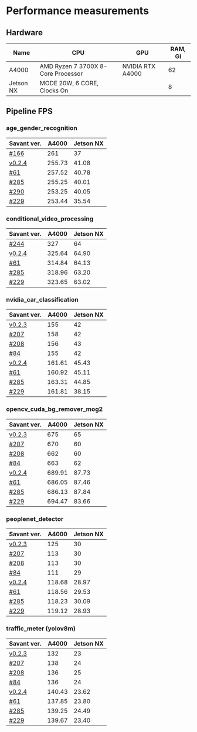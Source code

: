 # Performance measurements

## Hardware

| Name      | CPU                                | GPU              | RAM, Gi |
|-----------|------------------------------------|------------------|---------|
| A4000     | AMD Ryzen 7 3700X 8-Core Processor | NVIDIA RTX A4000 | 62      |
| Jetson NX | MODE 20W, 6 CORE, Clocks On        |                  | 8       |

## Pipeline FPS

### age_gender_recognition

| Savant ver.                                                      | A4000  | Jetson NX |
|------------------------------------------------------------------|--------|-----------|
| [#166](https://github.com/insight-platform/Savant/issues/166)    | 261    | 37        |
| [v0.2.4](https://github.com/insight-platform/Savant/tree/v0.2.4) | 255.73 | 41.08     |
| [#61](https://github.com/insight-platform/Savant/issues/61)      | 257.52 | 40.78     |
| [#285](https://github.com/insight-platform/Savant/issues/285)    | 255.25 | 40.01     |
| [#290](https://github.com/insight-platform/Savant/issues/290)    | 253.25 | 40.05     |
| [#229](https://github.com/insight-platform/Savant/issues/229)    | 253.44 | 35.54     |

### conditional_video_processing

| Savant ver.                                                      | A4000  | Jetson NX |
|------------------------------------------------------------------|--------|-----------|
| [#244](https://github.com/insight-platform/Savant/issues/244)    | 327    | 64        |
| [v0.2.4](https://github.com/insight-platform/Savant/tree/v0.2.4) | 325.64 | 64.90     |
| [#61](https://github.com/insight-platform/Savant/issues/61)      | 314.84 | 64.13     |
| [#285](https://github.com/insight-platform/Savant/issues/285)    | 318.96 | 63.20     |
| [#229](https://github.com/insight-platform/Savant/issues/229)    | 323.65 | 63.02     |

### nvidia_car_classification

| Savant ver.                                                      | A4000  | Jetson NX |
|------------------------------------------------------------------|--------|-----------|
| [v0.2.3](https://github.com/insight-platform/Savant/tree/v0.2.3) | 155    | 42        |
| [#207](https://github.com/insight-platform/Savant/issues/207)    | 158    | 42        |
| [#208](https://github.com/insight-platform/Savant/issues/208)    | 156    | 43        |
| [#84](https://github.com/insight-platform/Savant/issues/84)      | 155    | 42        |
| [v0.2.4](https://github.com/insight-platform/Savant/tree/v0.2.4) | 161.61 | 45.43     |
| [#61](https://github.com/insight-platform/Savant/issues/61)      | 160.92 | 45.11     |
| [#285](https://github.com/insight-platform/Savant/issues/285)    | 163.31 | 44.85     |
| [#229](https://github.com/insight-platform/Savant/issues/229)    | 161.81 | 38.15     |

### opencv_cuda_bg_remover_mog2

| Savant ver.                                                      | A4000  | Jetson NX |
|------------------------------------------------------------------|--------|-----------|
| [v0.2.3](https://github.com/insight-platform/Savant/tree/v0.2.3) | 675    | 65        |
| [#207](https://github.com/insight-platform/Savant/issues/207)    | 670    | 60        |
| [#208](https://github.com/insight-platform/Savant/issues/208)    | 662    | 60        |
| [#84](https://github.com/insight-platform/Savant/issues/84)      | 663    | 62        |
| [v0.2.4](https://github.com/insight-platform/Savant/tree/v0.2.4) | 689.91 | 87.73     |
| [#61](https://github.com/insight-platform/Savant/issues/61)      | 686.05 | 87.46     |
| [#285](https://github.com/insight-platform/Savant/issues/285)    | 686.13 | 87.84     |
| [#229](https://github.com/insight-platform/Savant/issues/229)    | 694.47 | 83.66     |

### peoplenet_detector

| Savant ver.                                                      | A4000  | Jetson NX |
|------------------------------------------------------------------|--------|-----------|
| [v0.2.3](https://github.com/insight-platform/Savant/tree/v0.2.3) | 125    | 30        |
| [#207](https://github.com/insight-platform/Savant/issues/207)    | 113    | 30        |
| [#208](https://github.com/insight-platform/Savant/issues/208)    | 113    | 30        |
| [#84](https://github.com/insight-platform/Savant/issues/84)      | 111    | 29        |
| [v0.2.4](https://github.com/insight-platform/Savant/tree/v0.2.4) | 118.68 | 28.97     |
| [#61](https://github.com/insight-platform/Savant/issues/61)      | 118.56 | 29.53     |
| [#285](https://github.com/insight-platform/Savant/issues/285)    | 118.23 | 30.09     |
| [#229](https://github.com/insight-platform/Savant/issues/229)    | 119.12 | 28.93     |

### traffic_meter (yolov8m)

| Savant ver.                                                      | A4000  | Jetson NX |
|------------------------------------------------------------------|--------|-----------|
| [v0.2.3](https://github.com/insight-platform/Savant/tree/v0.2.3) | 132    | 23        |
| [#207](https://github.com/insight-platform/Savant/issues/207)    | 138    | 24        |
| [#208](https://github.com/insight-platform/Savant/issues/208)    | 136    | 25        |
| [#84](https://github.com/insight-platform/Savant/issues/84)      | 136    | 24        |
| [v0.2.4](https://github.com/insight-platform/Savant/tree/v0.2.4) | 140.43 | 23.62     |
| [#61](https://github.com/insight-platform/Savant/issues/61)      | 137.85 | 23.80     |
| [#285](https://github.com/insight-platform/Savant/issues/285)    | 139.25 | 24.49     |
| [#229](https://github.com/insight-platform/Savant/issues/229)    | 139.67 | 23.40     |
